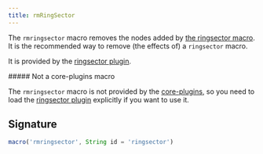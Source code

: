 ```yaml
---
title: rmRingSector
---
```


The `rmringsector` macro removes the nodes added by [the ringsector macro](/reference/macros/ringsector).
It is the recommended way to remove (the effects of) a `ringsector` macro.

It is provided by the [ringsector plugin](/reference/plugins/ringsector).

<Note>
##### Not a core-plugins macro

The `rmringsector` macro is not provided by the [core-plugins](/reference/plugins/core),
so you need to load the [ringsector plugin](/reference/plugins/ringsector) explicitly
if you want to use it.
</Note>

## Signature

```js
macro('rmringsector', String id = 'ringsector')
```

